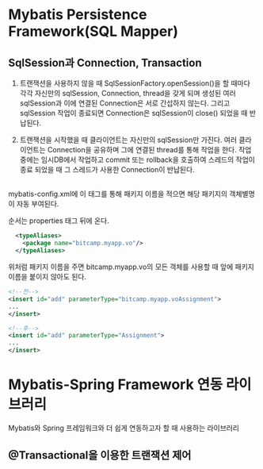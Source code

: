 # Mybatis Persistence Framework(SQL Mapper)


## SqlSession과 Connection, Transaction
1) 트랜잭션을 사용하지 않을 때
SqlSessionFactory.openSession()을 할 때마다 각각 자신만의 sqlSession, Connection, thread을 갖게 되며 생성된 여러 sqlSession과 이에 연결된 Connection은 서로 간섭하지 않는다. 그리고 sqlSession 작업이 종료되면 Connection은 sqlSession이 close() 되었을 때 반납된다.

2) 트랜잭션을 시작했을 때
클라이언트는 자신만의 sqlSession만 가진다. 여러 클라이언트는 Connection을 공유하며 그에 연결된 thread를 통해 작업을 한다. 작업 중에는 임시DB에서 작업하고 commit 또는 rollback을 호출하여 스레드의 작업이 종료 되었을 때 그 스레드가 사용한 Connection이 반납된다. 



## <typeAliases>
mybatis-config.xml에 이 태그를 통해 패키지 이름을 적으면 해당 패키지의 객체별명이 자동 부여된다. 

순서는 properties 태그 뒤에 온다.

```xml
  <typeAliases>
    <package name="bitcamp.myapp.vo"/>
  </typeAliases>
```

위처럼 패키지 이름을 주면
bitcamp.myapp.vo의 모든 객체를 사용할 때 앞에 패키지 이름을 붙이지 않아도 된다.
```xml
<!--전-->
<insert id="add" parameterType="bitcamp.myapp.voAssignment">
...
</insert>

<!--후-->
<insert id="add" parameterType="Assignment">
...
</insert>
```

# Mybatis-Spring Framework 연동 라이브러리
Mybatis와 Spring 프레임워크와 더 쉽게 연동하고자 할 때 사용하는 라이브러리


## @Transactional을 이용한 트랜잭션 제어


